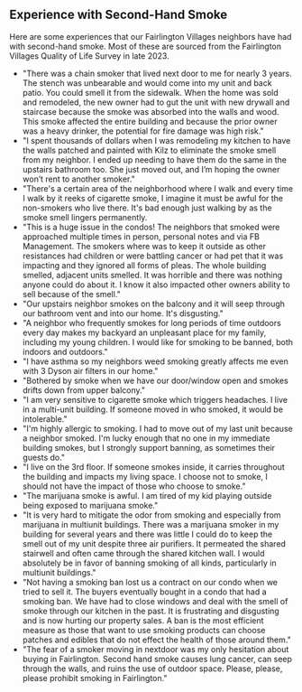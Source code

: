 <link rel="shortcut icon" type="image/x-icon" href="images/favicon.png">

<style>
.site-footer {
    display: none;
    visibility: hidden;
}
</style>

## Experience with Second-Hand Smoke

Here are some experiences that our Fairlington Villages neighbors have had with second-hand smoke. Most of these are sourced from the Fairlington Villages Quality of Life Survey in late 2023.

- "There was a chain smoker that lived next door to me for nearly 3 years. The stench was unbearable and would come into my unit and back patio. You could smell it from the sidewalk. When the home was sold and remodeled, the new owner had to gut the unit with new drywall and staircase because the smoke was absorbed into the walls and wood. This smoke affected the entire building and because the prior owner was a heavy drinker, the potential for fire damage was high risk."
- "I spent thousands of dollars when I was remodeling my kitchen to have the walls patched and painted with Kilz to eliminate the smoke smell from my neighbor. I ended up needing to have them do the same in the upstairs bathroom too. She just moved out, and I’m hoping the owner won’t rent to another smoker."
- "There's a certain area of the neighborhood where I walk and every time I walk by it reeks of cigarette smoke, I imagine it must be awful for the non-smokers who live there. It's bad enough just walking by as the smoke smell lingers permanently.
- "This is a huge issue in the condos! The neighbors that smoked were approached multiple times in person, personal notes and via FB Management. The smokers where was to keep it outside as other resistances had children or were battling cancer or had pet that it was impacting and they ignored all forms of pleas. The whole building smelled, adjacent units smelled. It was horrible and there was nothing anyone could do about it. I know it also impacted other owners ability to sell because of the smell."
- "Our upstairs neighbor smokes on the balcony and it will seep through our bathroom vent and into our home. It's disgusting."
- "A neighbor who frequently smokes for long periods of time outdoors every day makes my backyard an unpleasant place for my family, including my young children. I would like for smoking to be banned, both indoors and outdoors."
- "I have asthma so my neighbors weed smoking greatly affects me even with 3 Dyson air filters in our home."
- "Bothered by smoke when we have our door/window open and smokes drifts down from upper balcony."
- "I am very sensitive to cigarette smoke which triggers headaches. I live in a multi-unit building. If someone moved in who smoked, it would be intolerable."
- "I'm highly allergic to smoking. I had to move out of my last unit because a neighbor smoked. I'm lucky enough that no one in my immediate building smokes, but I strongly support banning, as sometimes their guests do."
- "I live on the 3rd floor. If someone smokes inside, it carries throughout the building and impacts my living space. I choose not to smoke, I should not have the impact of those who choose to smoke."
- "The marijuana smoke is awful. I am tired of my kid playing outside being exposed to marijuana smoke."
- "It is very hard to mitigate the odor from smoking and especially from marijuana in multiunit buildings. There was a marijuana smoker in my building for several years and there was little I could do to keep the smell out of my unit despite three air purifiers. It permeated the shared stairwell and often came through the shared kitchen wall. I would absolutely be in favor of banning smoking of all kinds, particularly in multiunit buildings."
- "Not having a smoking ban lost us a contract on our condo when we tried to sell it. The buyers eventually bought in a condo that had a smoking ban. We have had to close windows and deal with the smell of smoke through our kitchen in the past. It is frustrating and disgusting and is now hurting our property sales. A ban is the most efficient measure as those that want to use smoking products can choose patches and edibles that do not effect the health of those around them."
- "The fear of a smoker moving in nextdoor was my only hesitation about buying in Fairlington. Second hand smoke causes lung cancer, can seep through the walls, and ruins the use of outdoor space. Please, please, please prohibit smoking in Fairlington."
